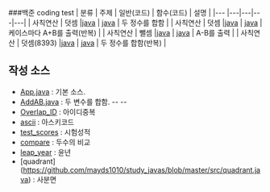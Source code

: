 ###백준 coding test
| 분류 | 주제 | 일반(코드) | 함수(코드) | 설명 |
|--- |---|---|---|---|
| 사칙연산 | 덧셈 |[java](https://www.acmicpc.net/source/51273355) | [java](https://www.acmicpc.net/source/51273423) | 두 정수를 합함 |
| 사칙연산 | 덧셈 |[java](https://www.acmicpc.net/source/51275879) | [java](https://www.acmicpc.net/source/51276729) | 케이스마다 A+B를 출력(반복) |
| 사칙연산 | 뺄셈 |[java](https://www.acmicpc.net/source/50431018) | [java](https://www.acmicpc.net/source/51305930) | A-B를 출력 |
| 사칙연산 | 덧셈(8393) |[java](https://www.acmicpc.net/source/51308085) | [java](https://www.acmicpc.net/source/51308417) | 두 정수를 합함(반복) |

## 작성 소스

- [App.java](https://github.com/mayds1010/study_javas/blob/master/src/App.java) : 기본 소스.
- [AddAB.java](https://github.com/mayds1010/study_javas/blob/master/src/AddAB.java) : 두 변수를 합함. -- --
- [Overlap_ID](https://github.com/mayds1010/study_javas/blob/master/src/Overlap_ID.java) : 아이디중복
- [ascii](https://github.com/mayds1010/study_javas/blob/master/src/ascii.java) : 아스키코드
- [test_scores](https://github.com/mayds1010/study_javas/blob/master/src/test_scores.java) : 시험성적
- [compare](https://github.com/mayds1010/study_javas/blob/master/src/compare.java) : 두수의 비교
- [leap_year](https://github.com/mayds1010/study_javas/blob/master/src/leap_year.java) : 윤년
- [quadrant] (https://github.com/mayds1010/study_javas/blob/master/src/quadrant.java) : 사분면
